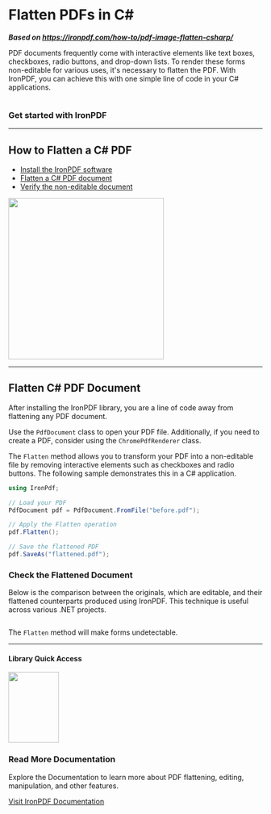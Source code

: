 # Flatten PDFs in C#

***Based on <https://ironpdf.com/how-to/pdf-image-flatten-csharp/>***


PDF documents frequently come with interactive elements like text boxes, checkboxes, radio buttons, and drop-down lists. To render these forms non-editable for various uses, it's necessary to flatten the PDF. With IronPDF, you can achieve this with one simple line of code in your C# applications.

<center>
	<div style="display: flex; align-items: center; justify-content: center;">
		<div class="center-image-wrapper" style="max-width: 200px;">
			<img src="https://ironpdf.com/img/faq/pdf-image-flatten-csharp/pdf-image-flatten-csharp.jpg" alt="" class="img-responsive add-shadow">
		</div>
		<div class="center-image-wrapper" style="max-width: 100px;">
			<img src="https://ironpdf.com/img/faq/pdf-image-flatten-csharp/pdf-image-flatten-csharp2.png" alt="" class="img-responsive add-shadow">
		</div>
		<div class="center-image-wrapper" style="max-width: 100px">
			<img src="https://ironpdf.com/img/faq/pdf-image-flatten-csharp/pdf-image-flatten-csharp3.png" alt="" class="img-responsive add-shadow">
		</div>
	</div>
</center>

<h3>Get started with IronPDF</h3>

----
<div class="learnn-how-section">
  <div class="row">
    <div class="col-sm-6">
      <h2>How to Flatten a C# PDF</h2>
      <ul class="list-unstyled">
        <li><a href="#anchor-1-install-the-ironpdf-software">Install the IronPDF software</a></li>
        <li><a href="#anchor-2-flatten-c-num-pdf-document">Flatten a C# PDF document</a></li>
        <li><a href="#anchor-3-check-the-flattened-document">Verify the non-editable document</a></li>
      </ul>
    </div>
    <div class="col-sm-6">
      <div class="download-card">
        <a href="https://ironpdf.com/csharp-pdf.pdf" target="_blank">
          <img style="box-shadow: none; width: 308px; height: 320px;" src="https://ironpdf.com/img/faq/pdf-in-csharp-no-button.svg" class="img-responsive learn-how-to-img">
        </a>
      </div>
    </div>
  </div>
</div>

<hr class="separator">

## Flatten C# PDF Document

After installing the IronPDF library, you are a line of code away from flattening any PDF document.

Use the `PdfDocument` class to open your PDF file. Additionally, if you need to create a PDF, consider using the `ChromePdfRenderer` class.

The `Flatten` method allows you to transform your PDF into a non-editable file by removing interactive elements such as checkboxes and radio buttons. The following sample demonstrates this in a C# application.

```cs
using IronPdf;

// Load your PDF
PdfDocument pdf = PdfDocument.FromFile("before.pdf");

// Apply the Flatten operation
pdf.Flatten();

// Save the flattened PDF
pdf.SaveAs("flattened.pdf");
```

### Check the Flattened Document

Below is the comparison between the originals, which are editable, and their flattened counterparts produced using IronPDF. This technique is useful across various .NET projects.

<center>
	<div class="center-image-wrapper">
		<a rel="nofollow" href="https://ironpdf.com/img/faq/pdf-image-flatten-csharp/pdf-image-flatten-csharp4.png" target="_blank">
			<img src="https://ironpdf.com/img/faq/pdf-image-flatten-csharp/pdf-image-flatten-csharp4.png" alt="" class="img-responsive add-shadow">
		</a>
	</div>
</center>

The `Flatten` method will make forms undetectable.

<hr class="separator">
<h4 class="tutorial-segment-title">Library Quick Access</h4>

<div class="tutorial-section">
  <div class="row">
    <div class="col-sm-4">
      <div class="tutorial-image">
        <img style="max-width: 110px; width: 100px; height: 140px;" alt="" class="img-responsive add-shadow" src="https://ironpdf.com/img/svgs/documentation.svg" width="100" height="140">
      </div>
    </div>
    <div class="col-sm-8">
      <h3>Read More Documentation</h3>
      <p>Explore the Documentation to learn more about PDF flattening, editing, manipulation, and other features.</p>
      <a class="doc-link" href="https://ironpdf.com/object-reference/api/IronPdf.html" target="_blank"> Visit IronPDF Documentation <i class="fa fa-chevron-right"></i></a>
      </div>
  </div>
</div>